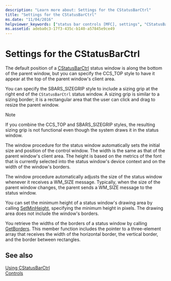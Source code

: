```yaml
---
description: "Learn more about: Settings for the CStatusBarCtrl"
title: "Settings for the CStatusBarCtrl"
ms.date: "11/04/2016"
helpviewer_keywords: ["status bar controls [MFC], settings", "CStatusBarCtrl class [MFC], settings"]
ms.assetid: adeba0c3-17f3-435c-b140-a57845e9ce49
---
```

# Settings for the CStatusBarCtrl

The default position of a [CStatusBarCtrl](../mfc/reference/cstatusbarctrl-class.md) status window is along the bottom of the parent window, but you can specify the CCS_TOP style to have it appear at the top of the parent window's client area.

You can specify the SBARS_SIZEGRIP style to include a sizing grip at the right end of the `CStatusBarCtrl` status window. A sizing grip is similar to a sizing border; it is a rectangular area that the user can click and drag to resize the parent window.

> [!NOTE]
> If you combine the CCS_TOP and SBARS_SIZEGRIP styles, the resulting sizing grip is not functional even though the system draws it in the status window.

The window procedure for the status window automatically sets the initial size and position of the control window. The width is the same as that of the parent window's client area. The height is based on the metrics of the font that is currently selected into the status window's device context and on the width of the window's borders.

The window procedure automatically adjusts the size of the status window whenever it receives a WM_SIZE message. Typically, when the size of the parent window changes, the parent sends a WM_SIZE message to the status window.

You can set the minimum height of a status window's drawing area by calling [SetMinHeight](../mfc/reference/cstatusbarctrl-class.md#setminheight), specifying the minimum height in pixels. The drawing area does not include the window's borders.

You retrieve the widths of the borders of a status window by calling [GetBorders](../mfc/reference/cstatusbarctrl-class.md#getborders). This member function includes the pointer to a three-element array that receives the width of the horizontal border, the vertical border, and the border between rectangles.

## See also

[Using CStatusBarCtrl](../mfc/using-cstatusbarctrl.md)<br/>
[Controls](../mfc/controls-mfc.md)
